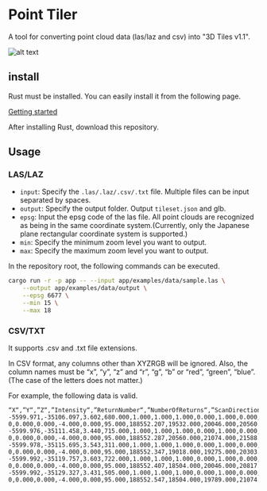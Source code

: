 # Point Tiler

A tool for converting point cloud data (las/laz and csv) into "3D Tiles v1.1".

![alt text](images/README_image.png)

## install

Rust must be installed. You can easily install it from the following page.

[Getting started](https://www.rust-lang.org/learn/get-started)

After installing Rust, download this repository.

## Usage

### LAS/LAZ

- `input`: Specify the `.las/.laz/.csv/.txt` file. Multiple files can be input separated by spaces.
- `output`: Specify the output folder. Output `tileset.json` and glb.
- `epsg`: Input the epsg code of the las file. All point clouds are recognized as being in the same coordinate system.(Currently, only the Japanese plane rectangular coordinate system is supported.)
- `min`: Specify the minimum zoom level you want to output.
- `max`: Specify the maximum zoom level you want to output.

In the repository root, the following commands can be executed.

```sh
cargo run -r -p app -- --input app/examples/data/sample.las \
    --output app/examples/data/output \
    --epsg 6677 \
    --min 15 \
    --max 18
```

### CSV/TXT

It supports .csv and .txt file extensions.

In CSV format, any columns other than XYZRGB will be ignored.
Also, the column names must be “x”, “y”, “z” and “r”, “g”, “b” or “red”, “green”, “blue”.
(The case of the letters does not matter.)

For example, the following data is valid.

```csv
“X“,”Y“,”Z“,”Intensity“,”ReturnNumber“,”NumberOfReturns“,”ScanDirectionFlag“,”EdgeOfFlightLine“,”Classification“,”Synthetic“,”KeyPoint“,”Withheld“,”Overlap“,”ScanAngleRank“,”UserData“,”PointSourceId“,”GpsTime“,”Red“,”Green“,”Blue”
-5599.971,-35106.097,3.602,680.000,1.000,1.000,1.000,0.000,1.000,0.000,0.00 0,0.000,0.000,-4.000,0.000,95.000,188552.207,19532.000,20046.000,20560.000
-5599.976,-35111.458,3.440,715.000,1.000,1.000,1.000,0.000,1.000,0.000,0.00 0,0.000,0.000,-4.000,0.000,95.000,188552.287,20560.000,21074.000,21588.000
-5599.978,-35115.695,3.543,311.000,1.000,1.000,1.000,0.000,1.000,0.000,0.00 0,0.000,0.000,-4.000,0.000,95.000,188552.347,19018.000,19275.000,20303.000
-5599.992,-35119.757,3.603,722.000,1.000,1.000,1.000,0.000,1.000,0.000,0.00 0,0.000,0.000,-4.000,0.000,95.000,188552.407,18504.000,20046.000,20817.000
-5599.992,-35129.327,3.431,505.000,1.000,1.000,1.000,0.000,1.000,0.000,0.00 0,0.000,0.000,-4.000,0.000,95.000,188552.547,18504.000,19789.000,21074.000
```
